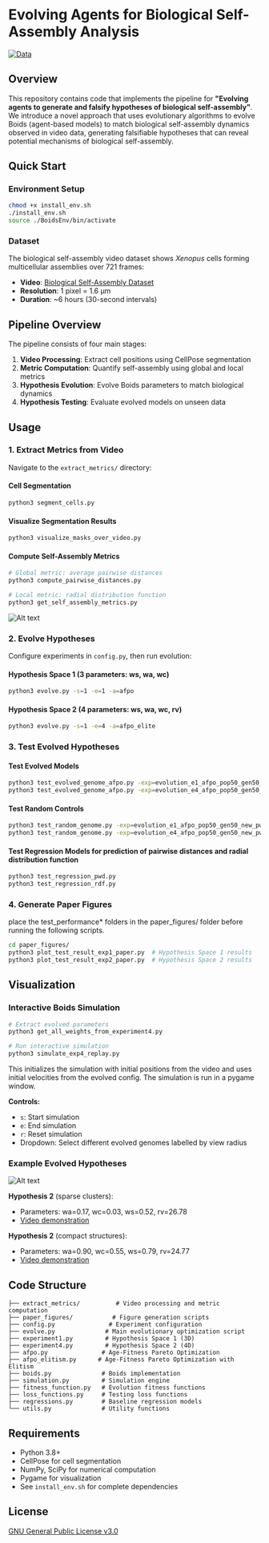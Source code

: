 # Evolving Agents for Biological Self-Assembly Analysis

[![Data](https://img.shields.io/badge/Data-Available-blue)](https://youtu.be/kZpef3o-z0Y)

## Overview

This repository contains code that implements the pipeline for **"Evolving agents to generate and falsify hypotheses of biological self-assembly"**. We introduce a novel approach that uses evolutionary algorithms to evolve Boids (agent-based models) to match biological self-assembly dynamics observed in video data, generating falsifiable hypotheses that can reveal potential mechanisms of biological self-assembly.

## Quick Start

### Environment Setup
```bash
chmod +x install_env.sh
./install_env.sh
source ./BoidsEnv/bin/activate
```

### Dataset
The biological self-assembly video dataset shows *Xenopus* cells forming multicellular assemblies over 721 frames:
- **Video**: [Biological Self-Assembly Dataset](https://youtu.be/kZpef3o-z0Y)
- **Resolution**: 1 pixel = 1.6 μm 
- **Duration**: ~6 hours (30-second intervals)

## Pipeline Overview

The pipeline consists of four main stages:

1. **Video Processing**: Extract cell positions using CellPose segmentation
2. **Metric Computation**: Quantify self-assembly using global and local metrics
3. **Hypothesis Evolution**: Evolve Boids parameters to match biological dynamics
4. **Hypothesis Testing**: Evaluate evolved models on unseen data

## Usage

### 1. Extract Metrics from Video

Navigate to the `extract_metrics/` directory:

#### Cell Segmentation
```bash
python3 segment_cells.py
```

#### Visualize Segmentation Results
```bash
python3 visualize_masks_over_video.py
```

#### Compute Self-Assembly Metrics
```bash
# Global metric: average pairwise distances
python3 compute_pairwise_distances.py

# Local metric: radial distribution function
python3 get_self_assembly_metrics.py
```

![Alt text](./metrics_viz/invitro_rdf.gif)

### 2. Evolve Hypotheses

Configure experiments in `config.py`, then run evolution:

#### Hypothesis Space 1 (3 parameters: ws, wa, wc)
```bash
python3 evolve.py -s=1 -e=1 -a=afpo
```

#### Hypothesis Space 2 (4 parameters: ws, wa, wc, rv)
```bash
python3 evolve.py -s=1 -e=4 -a=afpo_elite
```

### 3. Test Evolved Hypotheses

#### Test Evolved Models
```bash
python3 test_evolved_genome_afpo.py -exp=evolution_e1_afpo_pop50_gen50_new_pwd
python3 test_evolved_genome_afpo.py -exp=evolution_e4_afpo_pop50_gen50_new_pwd
```

#### Test Random Controls
```bash
python3 test_random_genome.py -exp=evolution_e1_afpo_pop50_gen50_new_pwd
python3 test_random_genome.py -exp=evolution_e4_afpo_pop50_gen50_new_pwd
```

#### Test Regression Models for prediction of pairwise distances and radial distribution function
```bash
python3 test_regression_pwd.py
python3 test_regression_rdf.py
```



### 4. Generate Paper Figures

place the test_performance* folders in the paper_figures/ folder before running the following scripts.

```bash
cd paper_figures/
python3 plot_test_result_exp1_paper.py  # Hypothesis Space 1 results
python3 plot_test_result_exp2_paper.py  # Hypothesis Space 2 results
```
## Visualization

### Interactive Boids Simulation
```bash
# Extract evolved parameters
python3 get_all_weights_from_experiment4.py

# Run interactive simulation
python3 simulate_exp4_replay.py
```
This initializes the simulation with initial positions from the video and uses initial velocities from the evolved config. The simulation is run in a pygame window.

**Controls:**
- `s`: Start simulation
- `e`: End simulation  
- `r`: Reset simulation
- Dropdown: Select different evolved genomes labelled by view radius

### Example Evolved Hypotheses

![Alt text](./evolved_boidh2vsIV.gif)

**Hypothesis 2** (sparse clusters):
- Parameters: wa=0.17, wc=0.03, ws=0.52, rv=26.78
- [Video demonstration](https://youtu.be/uxuxgarkpY8)

**Hypothesis 2** (compact structures):
- Parameters: wa=0.90, wc=0.55, ws=0.79, rv=24.77
- [Video demonstration](https://youtu.be/Rb2VR0SI-HE)

## Code Structure

```
├── extract_metrics/          # Video processing and metric computation
├── paper_figures/           # Figure generation scripts
├── config.py               # Experiment configuration
├── evolve.py              # Main evolutionary optimization script
├── experiment1.py         # Hypothesis Space 1 (3D)
├── experiment4.py         # Hypothesis Space 2 (4D)
├── afpo.py               # Age-Fitness Pareto Optimization
├── afpo_elitism.py      # Age-Fitness Pareto Optimization with Elitism
├── boids.py              # Boids implementation
├── simulation.py         # Simulation engine
├── fitness_function.py   # Evolution fitness functions
├── loss_functions.py     # Testing loss functions
├── regressions.py        # Baseline regression models
└── utils.py              # Utility functions
```

## Requirements

- Python 3.8+
- CellPose for cell segmentation
- NumPy, SciPy for numerical computation
- Pygame for visualization
- See `install_env.sh` for complete dependencies

## License

[GNU General Public License v3.0](https://www.gnu.org/licenses/gpl-3.0.en.html)
